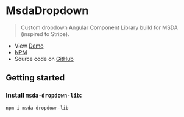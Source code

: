 # MsdaDropdown
>Custom dropdown Angular Component Library build for MSDA (inspired to Stripe).

* View [Demo](https://mikheil-a.github.io/msda-dropdown)
* [NPM](https://www.npmjs.com/package/msda-dropdown-lib)
* Source code on [GitHub](https://github.com/Mikheil-A/msda-dropdown)

## Getting started
### Install `msda-dropdown-lib`:
```shell
npm i msda-dropdown-lib
```

